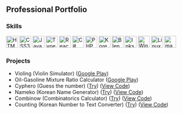 <h2>Professional Portfolio</h2>
<h3>Skills</h3>
<p>
    <img src="https://upload.wikimedia.org/wikipedia/commons/3/38/HTML5_Badge.svg" height="32px" alt="HTML5" />
    <img src="https://upload.wikimedia.org/wikipedia/commons/6/62/CSS3_logo.svg" height="32px" alt="CSS3" />
    <img src="https://upload.wikimedia.org/wikipedia/commons/9/99/Unofficial_JavaScript_logo_2.svg" height="32px" alt="JavaScript" />
    <img src="https://upload.wikimedia.org/wikipedia/commons/4/4c/Typescript_logo_2020.svg" height="32px" alt="TypeScript" />
    <img src="https://upload.wikimedia.org/wikipedia/commons/a/a7/React-icon.svg" height="32px" alt="React.js" />
    <img src="https://upload.wikimedia.org/wikipedia/commons/0/0d/C_Sharp_wordmark.svg" height="32px" alt="C#" />
<!-- To be added in the future
    <img src="https://upload.wikimedia.org/wikipedia/commons/c/cf/Angular_full_color_logo.svg" height="32px" alt="Angular 2+" />
    <img src="https://upload.wikimedia.org/wikipedia/commons/9/95/Vue.js_Logo_2.svg" height="32px" alt="Vue.js" />
    <img src="https://upload.wikimedia.org/wikipedia/commons/2/27/PHP-logo.svg" height="32px" alt="Flutter" />
    <img src="https://upload.wikimedia.org/wikipedia/commons/9/96/Sass_Logo_Color.svg" height="32px" alt="Sass" />
    <img src="https://upload.wikimedia.org/wikipedia/commons/b/b2/Bootstrap_logo.svg" height="32px" alt="Bootstrap" />
    <img src="https://upload.wikimedia.org/wikipedia/commons/d/d5/Tailwind_CSS_Logo.svg" height="32px" alt="Tailwind" />
-->
    <img src="https://upload.wikimedia.org/wikipedia/commons/2/27/PHP-logo.svg" height="32px" alt="PHP" />
    <img src="https://upload.wikimedia.org/wikipedia/commons/0/09/Flag_of_South_Korea.svg" height="32px" alt="Korean" />
    <img src="https://upload.wikimedia.org/wikipedia/commons/0/0c/Blender_logo_no_text.svg" height="32px" alt="Blender" />
    <img src="https://upload.wikimedia.org/wikipedia/commons/0/0d/Inkscape_Logo.svg" height="32px" alt="Inkscape" />
    <img src="https://upload.wikimedia.org/wikipedia/commons/8/87/Windows_logo_-_2021.svg" height="32px" alt="Windows" />
    <img src="https://upload.wikimedia.org/wikipedia/commons/3/35/Tux.svg" height="32px" alt="Linux" />
    <img src="https://logos-download.com/wp-content/uploads/2020/06/Apple_Mac_OS_Logo-700x670.png" height="32px" alt="macOS" />
</p>

<h3>Projects</h3>
<ul>
    <li>Violing (Violin Simulator) (<a href="https://play.google.com/store/apps/details?id=com.SenrimaTeam.Violing" target="_blank">Google Play</a>)</li>
    <li>Oil-Gasoline Mixture Ratio Calculator (<a href="https://play.google.com/store/apps/details?id=com.SenrimaTeam.Keverve" target="_blank">Google Play</a>)</li>
    <li>Cyphero (Guess the number) (<a href="https://karhut.hu/projects/cyphero" target="_blank">Try</a>) (<a href="https://github.com/piktoll/cyphero" target="_blank">View Code</a>)</li>
    <li>Nameko (Korean Name Generator) (<a href="https://karhut.hu/projects/nameko" target="_blank">Try</a>) (<a href="https://github.com/piktoll/nameko" target="_blank">View Code</a>)</li>
    <li>Combinow (Combinatorics Calculator) (<a href="https://karhut.hu/projects/combinow" target="_blank">Try</a>) (<a href="https://github.com/piktoll/combinow" target="_blank">View Code</a>)</li>
    <li>Counting (Korean Number to Text Converter) (<a href="https://karhut.hu/projects/counting" target="_blank">Try</a>) (<a href="https://github.com/piktoll/counting" target="_blank">View Code</a>)</li>
</ul>
